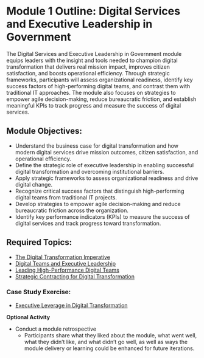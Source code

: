 # Module 1 Outline: Digital Services and Executive Leadership in Government 
The Digital Services and Executive Leadership in Government module equips leaders with the insight and tools needed to champion digital transformation that delivers real mission impact, improves citizen satisfaction, and boosts operational efficiency. Through strategic frameworks, participants will assess organizational readiness, identify key success factors of high-performing digital teams, and contrast them with traditional IT approaches. The module also focuses on strategies to empower agile decision-making, reduce bureaucratic friction, and establish meaningful KPIs to track progress and measure the success of digital services.

## Module Objectives:
- Understand the business case for digital transformation and how modern digital services drive mission outcomes, citizen satisfaction, and operational efficiency.
- Define the strategic role of executive leadership in enabling successful digital transformation and overcoming institutional barriers.
- Apply strategic frameworks to assess organizational readiness and drive digital change.
- Recognize critical success factors that distinguish high-performing digital teams from traditional IT projects.
- Develop strategies to empower agile decision-making and reduce bureaucratic friction across the organization.
- Identify key performance indicators (KPIs) to measure the success of digital services and track progress toward transformation.

## Required Topics:
- [The Digital Transformation Imperative](https://github.com/usds/ditap-curriculum-update/blob/main/3_Curriculum/3C_DITAP-Adaptation-Curriculum/3C.2_DITAP-Strategy-For-Executive-Leaders-Curriculum/Module%201/The%20Digital%20Transformation%20Imperative.md)
- [Digital Teams and Executive Leadership](https://github.com/usds/ditap-curriculum-update/blob/main/3_Curriculum/3C_DITAP-Adaptation-Curriculum/3C.2_DITAP-Strategy-For-Executive-Leaders-Curriculum/Module%201/Digital%20Teams%20and%20Executive%20Leadership.md)
- [Leading High-Performance Digital Teams](https://github.com/usds/ditap-curriculum-update/blob/main/3_Curriculum/3C_DITAP-Adaptation-Curriculum/3C.2_DITAP-Strategy-For-Executive-Leaders-Curriculum/Module%201/Leading%20High-Performance%20Digital%20Teams.md)
- [Strategic Contracting for Digital Transformation](https://github.com/usds/ditap-curriculum-update/blob/main/3_Curriculum/3C_DITAP-Adaptation-Curriculum/3C.2_DITAP-Strategy-For-Executive-Leaders-Curriculum/Module%201/Strategic%20Contracting%20for%20Digital%20Transformation.md)

### Case Study Exercise:
- [Executive Leverage in Digital Transformation](https://github.com/usds/ditap-curriculum-update/blob/main/3_Curriculum/3C_DITAP-Adaptation-Curriculum/3C.2_DITAP-Strategy-For-Executive-Leaders-Curriculum/Module%201/Case%20Study%20Exercise%3A%20Executive%20Leverage%20in%20Digital%20Transformation.md)

**Optional Activity**
- Conduct a module retrospective
  - Participants share what they liked about the module, what went well, what they didn’t like, and what didn’t go well, as well as ways the module delivery or learning could be enhanced for future iterations.
